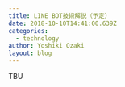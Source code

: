```yaml
---
title: LINE BOT技術解説（予定）
date: 2018-10-10T14:41:00.639Z
categories:
  - technology
author: Yoshiki Ozaki
layout: blog
---
```

TBU

